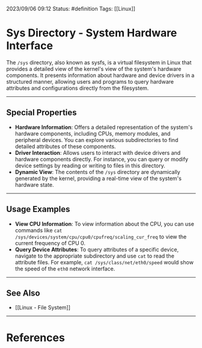 2023/09/06 09:12
Status: #definition
Tags: [[Linux]]

# Sys Directory - System Hardware Interface

The `/sys` directory, also known as sysfs, is a virtual filesystem in Linux that provides a detailed view of the kernel's view of the system's hardware components. It presents information about hardware and device drivers in a structured manner, allowing users and programs to query hardware attributes and configurations directly from the filesystem.

---
## Special Properties 
- **Hardware Information**: Offers a detailed representation of the system's hardware components, including CPUs, memory modules, and peripheral devices. You can explore various subdirectories to find detailed attributes of these components. 
- **Driver Interaction**: Allows users to interact with device drivers and hardware components directly. For instance, you can query or modify device settings by reading or writing to files in this directory. 
- **Dynamic View**: The contents of the `/sys` directory are dynamically generated by the kernel, providing a real-time view of the system's hardware state.

---
## Usage Examples 
- **View CPU Information**: To view information about the CPU, you can use commands like `cat /sys/devices/system/cpu/cpu0/cpufreq/scaling_cur_freq` to view the current frequency of CPU 0. 
- **Query Device Attributes**: To query attributes of a specific device, navigate to the appropriate subdirectory and use `cat` to read the attribute files. For example, `cat /sys/class/net/eth0/speed` would show the speed of the `eth0` network interface.

---
## See Also
- [[Linux - File System]]

---
# References
